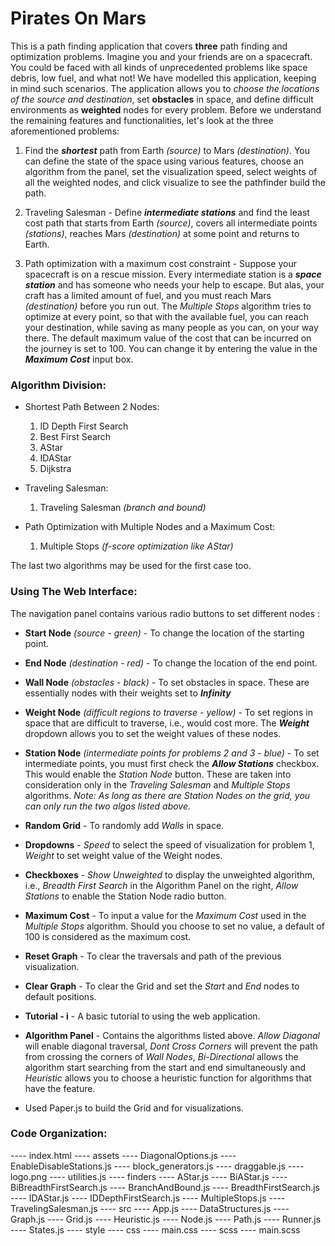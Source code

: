 # Pirates On Mars

This is a path finding application that covers **three** path finding and optimization problems. Imagine you and your friends are on a spacecraft. You could be faced with all kinds of unprecedented problems like space debris, low fuel, and what not! We have modelled this application, keeping in mind such scenarios. The application allows you to _choose the locations of the source and destination_, set **obstacles** in space, and define difficult environments as **weighted** nodes for every problem. Before we understand the remaining features and functionalities, let's look at the three aforementioned problems:

1. Find the **_shortest_** path from Earth _(source)_ to Mars _(destination)_. You can define the state of the space using various features, choose an algorithm from the panel, set the visualization speed, select weights of all the weighted nodes, and click visualize to see the pathfinder build the path.

2. Traveling Salesman - Define **_intermediate stations_** and find the least cost path that starts from Earth _(source)_, covers all intermediate points _(stations)_, reaches Mars _(destination)_ at some point and returns to Earth.

3. Path optimization with a maximum cost constraint - Suppose your spacecraft is on a rescue mission. Every intermediate station is a **_space station_** and has someone who needs your help to escape. But alas, your craft has a limited amount of fuel, and you must reach Mars _(destination)_ before you run out. The _Multiple Stops_ algorithm tries to optimize at every point, so that with the available fuel, you can reach your destination, while saving as many people as you can, on your way there. The default maximum value of the cost that can be incurred on the journey is set to 100. You can change it by entering the value in the **_Maximum Cost_** input box.

### Algorithm Division:

* Shortest Path Between 2 Nodes:

    1. ID Depth First Search
    2. Best First Search
    3. AStar
    4. IDAStar
    5. Dijkstra

* Traveling Salesman:

    1. Traveling Salesman _(branch and bound)_

* Path Optimization with Multiple Nodes and a Maximum Cost:

    1. Multiple Stops _(f-score optimization like AStar)_

The last two algorithms may be used for the first case too.

### Using The Web Interface:

The navigation panel contains various radio buttons to set different nodes :

* **Start Node** _(source - green)_ - To change the location of the starting point.

* **End Node** _(destination - red)_ - To change the location of the end point.

* **Wall Node** _(obstacles - black)_ - To set obstacles in space. These are essentially nodes with their weights set to **_Infinity_**

* **Weight Node** _(difficult regions to traverse - yellow)_ - To set regions in space that are difficult to traverse,   i.e., would cost more. The **_Weight_** dropdown allows you to set the weight values of these nodes.

* **Station Node** _(intermediate points for problems 2 and 3 - blue)_ - To set intermediate points, you must first check the **_Allow Stations_** checkbox. This would enable the _Station Node_ button. These are taken into consideration only in the _Traveling Salesman_ and _Multiple Stops_ algorithms. 
_Note: As long as there are Station Nodes on the grid, you can only run the two algos listed above._

* **Random Grid** - To randomly add _Walls_ in space.

* **Dropdowns** - _Speed_ to select the speed of visualization for problem 1, _Weight_ to set weight value of the Weight nodes.

* **Checkboxes** - _Show Unweighted_ to display the unweighted algorithm, i.e., _Breadth First Search_ in the Algorithm Panel on the right, _Allow Stations_ to enable the Station Node radio button.

* **Maximum Cost** - To input a value for the _Maximum Cost_ used in the _Multiple Stops_ algorithm. Should you choose to set no value, a default of 100 is considered as the maximum cost. 

* **Reset Graph** - To clear the traversals and path of the previous visualization.

* **Clear Graph** - To clear the Grid and set the _Start_ and _End_ nodes to default positions.

* **Tutorial - i** - A basic tutorial to using the web application.

* **Algorithm Panel** - Contains the algorithms listed above. _Allow Diagonal_ will enable diagonal traversal, _Dont Cross Corners_ will prevent the path from crossing the corners of _Wall Nodes_, _Bi-Directional_ allows the algorithm start searching from the start and end simultaneously and _Heuristic_ allows you to choose a heuristic function for algorithms that have the feature.


- Used Paper.js to build the Grid and for visualizations.

### Code Organization:

---- index.html
---- assets
         ---- DiagonalOptions.js
         ---- EnableDisableStations.js
         ---- block_generators.js
         ---- draggable.js
         ---- logo.png
         ---- utilities.js
---- finders
         ---- AStar.js
         ---- BiAStar.js
         ---- BiBreadthFirstSearch.js
         ---- BranchAndBound.js
         ---- BreadthFirstSearch.js
         ---- IDAStar.js
         ---- IDDepthFirstSearch.js
         ---- MultipleStops.js
         ---- TravelingSalesman.js
---- src
         ---- App.js
         ---- DataStructures.js
         ---- Graph.js
         ---- Grid.js
         ---- Heuristic.js
         ---- Node.js
         ---- Path.js
         ---- Runner.js
         ---- States.js
---- style
         ---- css
                 ---- main.css
         ---- scss
                 ---- main.scss